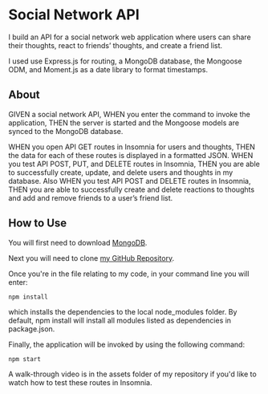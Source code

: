 # Social Network API

I build an API for a social network web application where users can share their thoughts, react to friends’ thoughts, and create a friend list.

I used use Express.js for routing, a MongoDB database, the Mongoose ODM, and Moment.js as a date library to format timestamps.

## About

GIVEN a social network API, WHEN you enter the command to invoke the application, THEN the server is started and the Mongoose models are synced to the MongoDB database.

WHEN you open API GET routes in Insomnia for users and thoughts, THEN the data for each of these routes is displayed in a formatted JSON. WHEN you test API POST, PUT, and DELETE routes in Insomnia, THEN you are able to successfully create, update, and delete users and thoughts in my database. Also WHEN you test API POST and DELETE routes in Insomnia, THEN you are able to successfully create and delete reactions to thoughts and add and remove friends to a user’s friend list.

## How to Use

You will first need to download [MongoDB](https://coding-boot-camp.github.io/full-stack/mongodb/how-to-install-mongodb).

Next you will need to clone [my GitHub Repository](https://github.com/amymgardiner/Social-Network-API).

Once you're in the file relating to my code, in your command line you will enter:

`npm install`

which installs the dependencies to the local node_modules folder. By default, npm install will install all modules listed as dependencies in package.json.

Finally, the application will be invoked by using the following command:

`npm start`

A walk-through video is in the assets folder of my repository if you'd like to watch how to test these routes in Insomnia.
